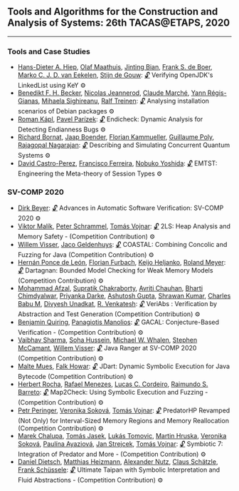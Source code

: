 ## Tools and Algorithms for the Construction and Analysis of Systems: 26th TACAS@ETAPS, 2020
---
### Tools and Case Studies
- [Hans-Dieter A. Hiep](https://dblp.org/pid/253/3994.html), [Olaf Maathuis](https://dblp.org/pid/254/0876.html), [Jinting Bian](https://dblp.org/pid/254/0868.html), [Frank S. de Boer](https://dblp.org/pid/b/DSsBoer.html), [Marko C. J. D. van Eekelen](https://dblp.org/pid/83/2290.html), [Stijn de Gouw](https://dblp.org/pid/34/11095.html):
[🔓](https://doi.org/10.1007/978-3-030-45237-7_13) Verifying OpenJDK's LinkedList using KeY
⚙️
- [Benedikt F. H. Becker](https://dblp.org/pid/179/5568.html), [Nicolas Jeannerod](https://dblp.org/pid/210/8495.html), [Claude Marché](https://dblp.org/pid/85/1251.html), [Yann Régis-Gianas](https://dblp.org/pid/44/4388.html), [Mihaela Sighireanu](https://dblp.org/pid/27/1531.html), [Ralf Treinen](https://dblp.org/pid/t/RalfTreinen.html):
[🔓](https://doi.org/10.1007/978-3-030-45237-7_14) Analysing installation scenarios of Debian packages
⚙️
- [Roman Kápl](https://dblp.org/pid/263/1554.html), [Pavel Parízek](https://dblp.org/pid/60/3424.html):
[🔓](https://doi.org/10.1007/978-3-030-45237-7_15) Endicheck: Dynamic Analysis for Detecting Endianness Bugs
⚙️
- [Richard Bornat](https://dblp.org/pid/49/5280.html), [Jaap Boender](https://dblp.org/pid/43/6316.html), [Florian Kammueller](https://dblp.org/pid/47/6815.html), [Guillaume Poly](https://dblp.org/pid/263/1326.html), [Rajagopal Nagarajan](https://dblp.org/pid/08/3521.html):
[🔓](https://doi.org/10.1007/978-3-030-45237-7_16) Describing and Simulating Concurrent Quantum Systems
⚙️
- [David Castro-Perez](https://dblp.org/pid/259/3482.html), [Francisco Ferreira](https://dblp.org/pid/99/5922-1.html), [Nobuko Yoshida](https://dblp.org/pid/29/3650.html):
[🔓](https://doi.org/10.1007/978-3-030-45237-7_17) EMTST: Engineering the Meta-theory of Session Types
⚙️
### SV-COMP 2020
- [Dirk Beyer](https://dblp.org/pid/b/DirkBeyer1.html):
[🔓](https://doi.org/10.1007/978-3-030-45237-7_21) Advances in Automatic Software Verification: SV-COMP 2020
⚙️
- [Viktor Malík](https://dblp.org/pid/217/4849.html), [Peter Schrammel](https://dblp.org/pid/23/8898.html), [Tomás Vojnar](https://dblp.org/pid/51/533.html):
[🔓](https://doi.org/10.1007/978-3-030-45237-7_22) 2LS: Heap Analysis and Memory Safety - (Competition Contribution)
⚙️
- [Willem Visser](https://dblp.org/pid/54/5019.html), [Jaco Geldenhuys](https://dblp.org/pid/g/JacoGeldenhuys.html):
[🔓](https://doi.org/10.1007/978-3-030-45237-7_23) COASTAL: Combining Concolic and Fuzzing for Java (Competition Contribution)
⚙️
- [Hernán Ponce de León](https://dblp.org/pid/57/11444.html), [Florian Furbach](https://dblp.org/pid/157/6706.html), [Keijo Heljanko](https://dblp.org/pid/h/KeijoHeljanko.html), [Roland Meyer](https://dblp.org/pid/86/3051.html):
[🔓](https://doi.org/10.1007/978-3-030-45237-7_24) Dartagnan: Bounded Model Checking for Weak Memory Models (Competition Contribution)
⚙️
- [Mohammad Afzal](https://dblp.org/pid/256/6193.html), [Supratik Chakraborty](https://dblp.org/pid/34/4525.html), [Avriti Chauhan](https://dblp.org/pid/162/9561.html), [Bharti Chimdyalwar](https://dblp.org/pid/20/9257.html), [Priyanka Darke](https://dblp.org/pid/62/8326.html), [Ashutosh Gupta](https://dblp.org/pid/65/3925.html), [Shrawan Kumar](https://dblp.org/pid/31/4964.html), [Charles Babu M](https://dblp.org/pid/263/1733.html), [Divyesh Unadkat](https://dblp.org/pid/133/4630.html), [R. Venkatesh](https://dblp.org/pid/77/2661-1.html):
[🔓](https://doi.org/10.1007/978-3-030-45237-7_25) VeriAbs : Verification by Abstraction and Test Generation (Competition Contribution)
⚙️
- [Benjamin Quiring](https://dblp.org/pid/254/1039.html), [Panagiotis Manolios](https://dblp.org/pid/40/4888.html):
[🔓](https://doi.org/10.1007/978-3-030-45237-7_26) GACAL: Conjecture-Based Verification - (Competition Contribution)
⚙️
- [Vaibhav Sharma](https://dblp.org/pid/01/3680.html), [Soha Hussein](https://dblp.org/pid/136/2621.html), [Michael W. Whalen](https://dblp.org/pid/70/5189.html), [Stephen McCamant](https://dblp.org/pid/29/4899.html), [Willem Visser](https://dblp.org/pid/54/5019.html):
[🔓](https://doi.org/10.1007/978-3-030-45237-7_27) Java Ranger at SV-COMP 2020 (Competition Contribution)
⚙️
- [Malte Mues](https://dblp.org/pid/193/3337.html), [Falk Howar](https://dblp.org/pid/12/8669.html):
[🔓](https://doi.org/10.1007/978-3-030-45237-7_28) JDart: Dynamic Symbolic Execution for Java Bytecode (Competition Contribution)
⚙️
- [Herbert Rocha](https://dblp.org/pid/116/5376.html), [Rafael Menezes](https://dblp.org/pid/217/4869.html), [Lucas C. Cordeiro](https://dblp.org/pid/42/4311.html), [Raimundo S. Barreto](https://dblp.org/pid/04/562.html):
[🔓](https://doi.org/10.1007/978-3-030-45237-7_29) Map2Check: Using Symbolic Execution and Fuzzing - (Competition Contribution)
⚙️
- [Petr Peringer](https://dblp.org/pid/12/9861.html), [Veronika Soková](https://dblp.org/pid/178/3927.html), [Tomás Vojnar](https://dblp.org/pid/51/533.html):
[🔓](https://doi.org/10.1007/978-3-030-45237-7_30) PredatorHP Revamped (Not Only) for Interval-Sized Memory Regions and Memory Reallocation (Competition Contribution)
⚙️
- [Marek Chalupa](https://dblp.org/pid/178/3862.html), [Tomás Jasek](https://dblp.org/pid/263/1666.html), [Lukás Tomovic](https://dblp.org/pid/263/1099.html), [Martin Hruska](https://dblp.org/pid/15/7989.html), [Veronika Soková](https://dblp.org/pid/178/3927.html), [Paulína Ayaziová](https://dblp.org/pid/263/1478.html), [Jan Strejcek](https://dblp.org/pid/37/1716.html), [Tomás Vojnar](https://dblp.org/pid/51/533.html):
[🔓](https://doi.org/10.1007/978-3-030-45237-7_31) Symbiotic 7: Integration of Predator and More - (Competition Contribution)
⚙️
- [Daniel Dietsch](https://dblp.org/pid/59/9798.html), [Matthias Heizmann](https://dblp.org/pid/52/7224.html), [Alexander Nutz](https://dblp.org/pid/117/2587.html), [Claus Schätzle](https://dblp.org/pid/178/4054.html), [Frank Schüssele](https://dblp.org/pid/197/9556.html):
[🔓](https://doi.org/10.1007/978-3-030-45237-7_32) Ultimate Taipan with Symbolic Interpretation and Fluid Abstractions - (Competition Contribution)
⚙️

